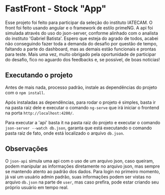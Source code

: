 # FastFront - Stock "App"

Esse projeto foi feito para participar da seleção do instituto IATECAM. O front foi feito usando angular e o framework de estilo primeNG. A api foi simulada através do uso do json-server, conforme alinhado com o analista do instituto 'Gabriel Batista'. Espero que esteja do agrado de todos, acabei não conseguindo fazer toda a demanda do desafio por questão de tempo, faltando a parte do dashboard, mas as demais estão funcionais e prontas para teste. Mais uma vez, muito obrigado pela oportunidade de participar do desafio, fico no aguardo dos feedbacks e, se possível, de boas notícias!

## Executando o projeto

Antes de mais nada, processo padrão, instale as dependências do projeto com o `npm install`.

Após instaladas as dependências, para rodar o projeto é simples, basta ir na pasta raiz dele e executar o comando `ng-serve` que irá iniciar o frontend na porta `http://localhost:4200/`.

Para executar a 'api' basta it na pasta raiz do projeto e executar o comando `json-server --watch db.json`, garanta que está executando o comando pasta raiz de fato, onde está localizado o arquivo `db.json`.

## Observações

O `json-api` simula uma api com o uso de um arquivo json, caso queiram, podem manipular as informações diretamente no arquivo json, mas sempre se mantendo atento ao padrão dos dados. Para login no primeiro momento, já vai um usuário admin padrão, suas informações podem ser vistas no arquivo `db.json` na parte de `user`, mas caso prefira, pode estar criando seu próprio usuário em tempo real.
